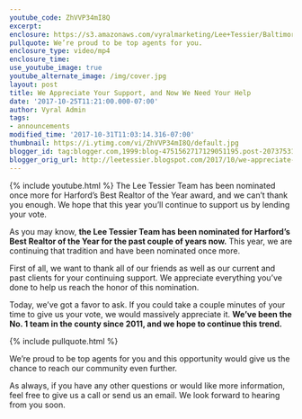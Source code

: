 ```yaml
---
youtube_code: ZhVVP34mI8Q
excerpt:
enclosure: https://s3.amazonaws.com/vyralmarketing/Lee+Tessier/Baltimore+Real+Estate+Agent-+We+Appreciate+Your+Support%252C+and+Now+We+Need+Your+Help.mp4
pullquote: We’re proud to be top agents for you.
enclosure_type: video/mp4
enclosure_time:
use_youtube_image: true
youtube_alternate_image: /img/cover.jpg
layout: post
title: We Appreciate Your Support, and Now We Need Your Help
date: '2017-10-25T11:21:00.000-07:00'
author: Vyral Admin
tags:
- announcements
modified_time: '2017-10-31T11:03:14.316-07:00'
thumbnail: https://i.ytimg.com/vi/ZhVVP34mI8Q/default.jpg
blogger_id: tag:blogger.com,1999:blog-4751562717129051195.post-2073753129237803038
blogger_orig_url: http://leetessier.blogspot.com/2017/10/we-appreciate-your-support-and-now-we.html
---
```

{% include youtube.html %}
The Lee Tessier Team has been nominated once more for Harford’s Best Realtor of the Year award, and we can’t thank you enough. We hope that this year you’ll continue to support us by lending your vote.

As you may know, **the Lee Tessier Team has been nominated for Harford’s Best Realtor of the Year for the past couple of years now.** This year, we are continuing that tradition and have been nominated once more.

First of all, we want to thank all of our friends as well as our current and past clients for your continuing support. We appreciate everything you’ve done to help us reach the honor of this nomination.

Today, we’ve got a favor to ask. If you could take a couple minutes of your time to give us your vote, we would massively appreciate it. **We’ve been the No. 1 team in the county since 2011, and we hope to continue this trend.**

{% include pullquote.html %}

We’re proud to be top agents for you and this opportunity would give us the chance to reach our community even further.

As always, if you have any other questions or would like more information, feel free to give us a call or send us an email. We look forward to hearing from you soon.
